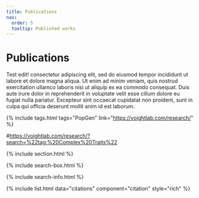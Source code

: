 ```yaml
---
title: Publications
nav:
  order: 5
  tooltip: Published works
---
```


# <i class="fa-solid fa-book-skull"></i>Publications

Test edit! consectetur adipiscing elit, sed do eiusmod tempor incididunt ut labore et dolore magna aliqua.
Ut enim ad minim veniam, quis nostrud exercitation ullamco laboris nisi ut aliquip ex ea commodo consequat.
Duis aute irure dolor in reprehenderit in voluptate velit esse cillum dolore eu fugiat nulla pariatur.
Excepteur sint occaecat cupidatat non proident, sunt in culpa qui officia deserunt mollit anim id est laborum.

{%
  include tags.html
  tags="PopGen"
  link="https://voightlab.com/research/"
%}

#https://voightlab.com/research/?search=%22tag:%20Complex%20Traits%22


{% include section.html %}

{% include search-box.html %}

{% include search-info.html %}

{% include list.html data="citations" component="citation" style="rich" %}
